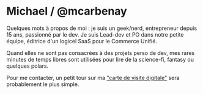 # Michael / @mcarbenay 

Quelques mots à propos de moi : je suis un geek/nerd, entrepreneur depuis 15 ans, passionné par le dev. Je suis Lead-dev et PO dans notre petite équipe, éditrice d'un logicel SaaS pour le Commerce Unifié. 

Quand elles ne sont pas consacrées à des projets perso de dev, mes rares minutes de temps libres sont utilisées pour lire de la science-fi, fantasy ou quelques polars.

Pour me contacter, un petit tour sur ma ["carte de visite digitale"](https://michael.carbenay.info) sera probablement le plus simple.

<!--
**mcarbenay/mcarbenay** is a ✨ _special_ ✨ repository because its `README.md` (this file) appears on your GitHub profile.

Here are some ideas to get you started:

- 🔭 I’m currently working on ...
- 🌱 I’m currently learning ...
- 👯 I’m looking to collaborate on ...
- 🤔 I’m looking for help with ...
- 💬 Ask me about ...
- 📫 How to reach me: ...
- 😄 Pronouns: ...
- ⚡ Fun fact: ...
-->
